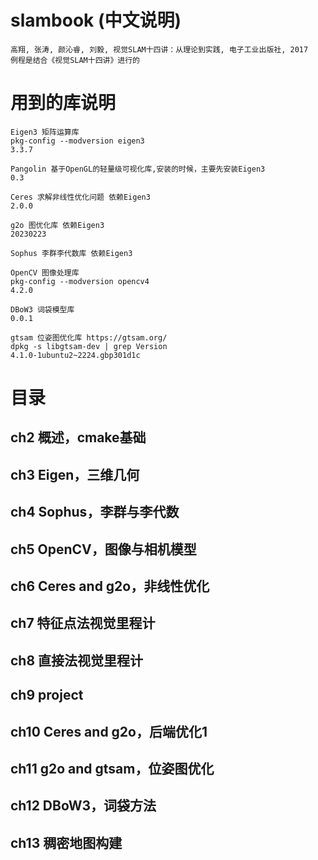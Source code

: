 # slambook (中文说明)

    高翔, 张涛, 颜沁睿, 刘毅, 视觉SLAM十四讲：从理论到实践, 电子工业出版社, 2017
    例程是结合《视觉SLAM十四讲》进行的

# 用到的库说明

    Eigen3 矩阵运算库
    pkg-config --modversion eigen3
    3.3.7

    Pangolin 基于OpenGL的轻量级可视化库,安装的时候，主要先安装Eigen3
    0.3

    Ceres 求解非线性优化问题 依赖Eigen3
    2.0.0

    g2o 图优化库 依赖Eigen3
    20230223

    Sophus 李群李代数库 依赖Eigen3
    
    OpenCV 图像处理库
    pkg-config --modversion opencv4
    4.2.0
    
    DBoW3 词袋模型库
    0.0.1

    gtsam 位姿图优化库 https://gtsam.org/
    dpkg -s libgtsam-dev | grep Version
    4.1.0-1ubuntu2~2224.gbp301d1c

# 目录
## ch2 概述，cmake基础
## ch3 Eigen，三维几何
## ch4 Sophus，李群与李代数
## ch5 OpenCV，图像与相机模型
## ch6 Ceres and g2o，非线性优化
## ch7 特征点法视觉里程计
## ch8 直接法视觉里程计
## ch9 project
## ch10 Ceres and g2o，后端优化1
## ch11 g2o and gtsam，位姿图优化
## ch12 DBoW3，词袋方法
## ch13 稠密地图构建


